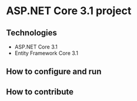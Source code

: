 # ASP.NET Core 3.1 project
## Technologies
 - ASP.NET Core 3.1
 - Entity Framework Core 3.1
## How to configure and run
## How to contribute

